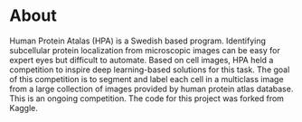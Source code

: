 # About

Human Protein Atalas (HPA) is a Swedish based program. Identifying subcellular protein localization from microscopic images can be easy for expert eyes but difficult to automate. Based on cell images, HPA held a competition to inspire deep learning-based solutions for this task. The goal of this competition is to segment and label each cell in a multiclass image from a large collection of images provided by human protein atlas database. This is an ongoing competition. The code for this project was forked from Kaggle. 
